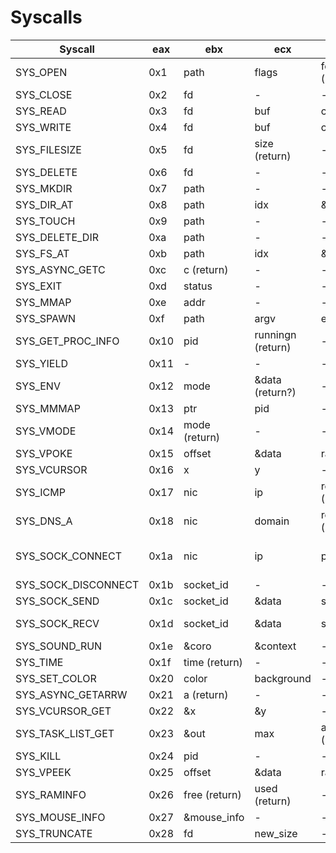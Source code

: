 # Syscalls

| Syscall | eax | ebx | ecx | edx | esi | edi |
|---------|-----|-----|-----|-----|-----|-----|
| SYS_OPEN | 0x1 | path | flags | fd (return)  | - | - |
| SYS_CLOSE | 0x2 | fd | - | - | - | - |
| SYS_READ | 0x3 | fd | buf | count | offset | - |
| SYS_WRITE | 0x4 | fd | buf | count | offset | - |
| SYS_FILESIZE | 0x5 | fd | size (return) | - | - | - |
| SYS_DELETE | 0x6 | fd | - | - | - | - |
| SYS_MKDIR | 0x7 | path | - | - | - | - |
| SYS_DIR_AT | 0x8 | path | idx | &dir_t | - | - |
| SYS_TOUCH | 0x9 | path | - | - | - | - |
| SYS_DELETE_DIR | 0xa | path | - | - | - | - |
| SYS_FS_AT | 0xb | path | idx | &fs_t | - | - |
| SYS_ASYNC_GETC | 0xc | c (return) | - | - | - | - |
| SYS_EXIT | 0xd | status | - | - | - | - |
| SYS_MMAP | 0xe | addr | - | - | - | - |
| SYS_SPAWN | 0xf | path | argv | envp | pid (return) | - |
| SYS_GET_PROC_INFO | 0x10 | pid | runningn (return) | - | - | - |
| SYS_YIELD | 0x11 | - | - | - | - | - |
| SYS_ENV | 0x12 | mode | &data (return?) | - | - | - |
| SYS_MMMAP | 0x13 | ptr | pid | - | - | - |
| SYS_VMODE | 0x14 | mode (return) | - | - | - | - |
| SYS_VPOKE | 0x15 | offset | &data | range | - | - |
| SYS_VCURSOR | 0x16 | x | y | - | - | - |
| SYS_ICMP | 0x17 | nic | ip | result (return) | - | - |
| SYS_DNS_A | 0x18 | nic | domain | result (return) | - | - |
| SYS_SOCK_CONNECT | 0x1a | nic | ip | port | socket_type / socket_id (return) | - |
| SYS_SOCK_DISCONNECT | 0x1b | socket_id | - | - | - | - |
| SYS_SOCK_SEND | 0x1c | socket_id | &data | size | - | - |
| SYS_SOCK_RECV | 0x1d | socket_id | &data | size | bytes (return) | - |
| SYS_SOUND_RUN | 0x1e | &coro | &context | - | - | - |
| SYS_TIME | 0x1f | time (return) | - | - | - | - |
| SYS_SET_COLOR | 0x20 | color | background | - | - | - |
| SYS_ASYNC_GETARRW | 0x21 | a (return) | - | - | - | - |
| SYS_VCURSOR_GET | 0x22 | &x | &y | - | - | - |
| SYS_TASK_LIST_GET | 0x23 | &out | max | actual (return) | - | - |
| SYS_KILL | 0x24 | pid | - | - | - | - |
| SYS_VPEEK | 0x25 | offset | &data | range | - | - |
| SYS_RAMINFO | 0x26 | free (return) | used (return) | - | - | - |
| SYS_MOUSE_INFO | 0x27 | &mouse_info | - | - | - | - |
| SYS_TRUNCATE | 0x28 | fd | new_size | - | - | - |
